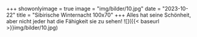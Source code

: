 +++
showonlyimage = true
image = "img/bilder/10.jpg"
date = "2023-10-22"
title = "Sibirische Winternacht 100x70"
+++
Alles hat seine Schönheit, aber nicht jeder hat die Fähigkeit sie zu sehen!
![]({{< baseurl >}}img/bilder/10.jpg)